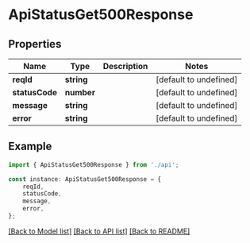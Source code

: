 # ApiStatusGet500Response


## Properties

Name | Type | Description | Notes
------------ | ------------- | ------------- | -------------
**reqId** | **string** |  | [default to undefined]
**statusCode** | **number** |  | [default to undefined]
**message** | **string** |  | [default to undefined]
**error** | **string** |  | [default to undefined]

## Example

```typescript
import { ApiStatusGet500Response } from './api';

const instance: ApiStatusGet500Response = {
    reqId,
    statusCode,
    message,
    error,
};
```

[[Back to Model list]](../README.md#documentation-for-models) [[Back to API list]](../README.md#documentation-for-api-endpoints) [[Back to README]](../README.md)
